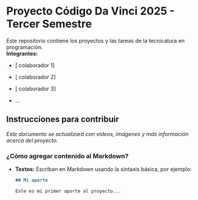 # Proyecto Código Da Vinci 2025 - Tercer Semestre

Este repositorio contiene los proyectos y las tareas de la tecnicatura en programación.  
**Integrantes:**  
- [ colaborador 1]
- [ colaborador 2]
- [ colaborador 3]

- ...

## Instrucciones para contribuir

*Este documento se actualizará con videos, imágenes y más información acerca del proyecto.*

### ¿Cómo agregar contenido al Markdown?

- **Textos:** Escriban en Markdown usando la sintaxis básica, por ejemplo:
  
  ```markdown
  ## Mi aporte
  
  Este es mi primer aporte al proyecto...
